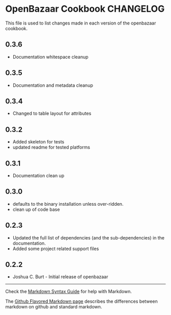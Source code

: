 OpenBazaar Cookbook CHANGELOG
=============================

This file is used to list changes made in each version of the openbazaar cookbook.

0.3.6
-----
- Documentation whitespace cleanup

0.3.5
-----
- Documentation and metadata cleanup

0.3.4
-----
- Changed to table layout for attributes

0.3.2
-----
- Added skeleton for tests
- updated readme for tested platforms

0.3.1
-----
- Documentation clean up

0.3.0
-----
- defaults to the binary installation unless over-ridden.
- clean up of code base

0.2.3
-----
- Updated the full list of dependencies (and the sub-dependencies) in the documentation.
- Added some project related support files

0.2.2
-----
- Joshua C. Burt - Initial release of openbazaar

- - -
Check the [Markdown Syntax Guide](http://daringfireball.net/projects/markdown/syntax) for help with Markdown.

The [Github Flavored Markdown page](http://github.github.com/github-flavored-markdown/) describes the differences between markdown on github and standard markdown.

